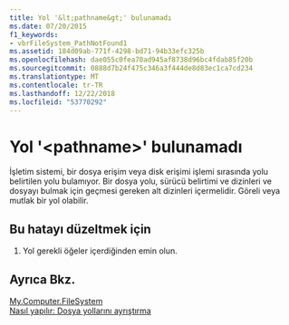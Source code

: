 ```yaml
---
title: Yol '&lt;pathname&gt;' bulunamadı
ms.date: 07/20/2015
f1_keywords:
- vbrFileSystem_PathNotFound1
ms.assetid: 184d09ab-771f-4298-bd71-94b33efc325b
ms.openlocfilehash: dae055c0fea70ad945af8738d96bc4fdab85f20b
ms.sourcegitcommit: 0888d7b24f475c346a3f444de8d83ec1ca7cd234
ms.translationtype: MT
ms.contentlocale: tr-TR
ms.lasthandoff: 12/22/2018
ms.locfileid: "53770292"
---
```

# <a name="path-ltpathnamegt-not-found"></a>Yol '&lt;pathname&gt;' bulunamadı
İşletim sistemi, bir dosya erişim veya disk erişimi işlemi sırasında yolu belirtilen yolu bulamıyor. Bir dosya yolu, sürücü belirtimi ve dizinleri ve dosyayı bulmak için geçmesi gereken alt dizinleri içermelidir. Göreli veya mutlak bir yol olabilir.  
  
## <a name="to-correct-this-error"></a>Bu hatayı düzeltmek için  
  
1.  Yol gerekli öğeler içerdiğinden emin olun.  
  
## <a name="see-also"></a>Ayrıca Bkz.  
 [My.Computer.FileSystem](xref:Microsoft.VisualBasic.FileIO.FileSystem)  
 [Nasıl yapılır: Dosya yollarını ayrıştırma](../../visual-basic/developing-apps/programming/drives-directories-files/how-to-parse-file-paths.md)
